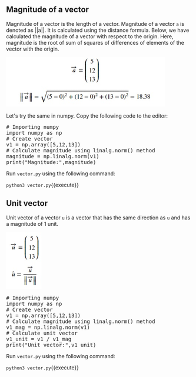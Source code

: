 ## Magnitude of a vector
Magnitude of a vector is the length of a vector. Magnitude of a vector `a` is denoted as ||a||. It is calculated using the distance formula. Below, we have calculated the magnitude of a vector with respect to the origin. Here, magnitude is the root of sum of squares of differences of elements of the vector with the origin.

![2D vectors](./assets/vectormagnitude.jpg)

Let's try the same in numpy. Copy the following code to the editor:

<pre class="file" data-filename="vector.py" data-target="replace">
# Importing numpy
import numpy as np
# Create vector
v1 = np.array([5,12,13])
# Calculate magnitude using linalg.norm() method
magnitude = np.linalg.norm(v1)
print("Magnitude:",magnitude)
</pre>

Run `vector.py` using the following command:

`python3 vector.py`{{execute}}

## Unit vector
Unit vector of a vector `u` is a vector that has the same direction as `u` and has a magnitude of 1 unit.

![Unit Vector](./assets/unitvector.jpg)

<pre class="file" data-filename="vector.py" data-target="replace">
# Importing numpy
import numpy as np
# Create vector
v1 = np.array([5,12,13])
# Calculate magnitude using linalg.norm() method
v1_mag = np.linalg.norm(v1)
# Calculate unit vector
v1_unit = v1 / v1_mag
print("Unit vector:",v1_unit)
</pre>

Run `vector.py` using the following command:

`python3 vector.py`{{execute}}
